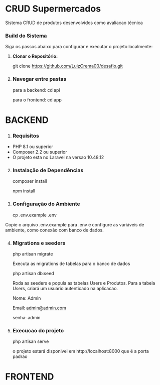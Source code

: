 # CRUD Supermercados

Sistema CRUD de produtos desenvolvidos como avaliacao técnica

### Build do Sistema

Siga os passos abaixo para configurar e executar o projeto localmente:

1. **Clonar o Repositório:**

   git clone https://github.com/LuizCrema00/desafio.git

2. ### Navegar entre pastas
   para a backend: cd api
   
   para o frontend: cd app

# BACKEND

1. ### Requisitos

- PHP 8.1 ou superior
- Composer 2.2 ou superior
- O projeto esta no Laravel na versao 10.48.12

2. ### Instalação de Dependências

   composer install
   
   npm install
   
3. ### Configuração do Ambiente
    cp .env.example .env

Copie o arquivo .env.example para .env e configure as variáveis de ambiente, como conexão com banco de dados.


4. ### Migrations e seeders

   php artisan migrate

   Executa as migrations de tabelas para o banco de dados

   php artisan db:seed

   Roda as seeders e popula as tabelas Users e Produtos.
   Para a tabela Users, criará um usuário autenticado na aplicacao.
   
   Nome: Admin
   
   Email: admin@admin.com
   
   senha: admin

6. ### Execucao do projeto
   php artisan serve

   o projeto estará disponivel em http://localhost:8000 que é a porta padrao

# FRONTEND
